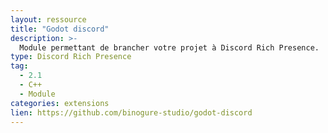 ```yaml
---
layout: ressource
title: "Godot discord"
description: >-
  Module permettant de brancher votre projet à Discord Rich Presence.
type: Discord Rich Presence
tag:
  - 2.1
  - C++
  - Module
categories: extensions
lien: https://github.com/binogure-studio/godot-discord
---
```

